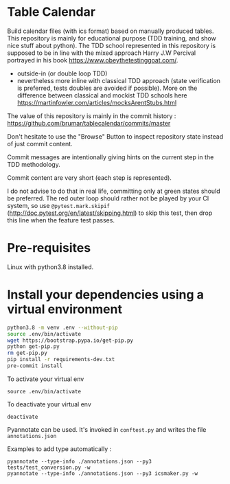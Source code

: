 # Table Calendar

Build calendar files (with ics format) based on manually produced tables.
This repository is mainly for educational purpose (TDD training, and show nice stuff about python).
The TDD school represented in this repository is supposed to be in line with the mixed approach Harry J.W Percival portrayed in his book https://www.obeythetestinggoat.com/. 

- outside-in (or double loop TDD)
- nevertheless more inline with classical TDD approach (state verification is preferred, tests doubles are avoided if possible). 
More on the difference between classical and mockist TDD schools here https://martinfowler.com/articles/mocksArentStubs.html

The value of this repository is mainly in the commit history :
https://github.com/brumar/tablecalendar/commits/master

Don't hesitate to use the "Browse" Button to inspect repository state instead of just commit content.

Commit messages are intentionally giving hints on the current step in the TDD methodology. 

Commit content are very short (each step is represented).

I do not advise to do that in real life, committing only at green states should be preferred.
The red outer loop should rather not be played by your CI system, so use `@pytest.mark.skipif` (http://doc.pytest.org/en/latest/skipping.html) to skip this test, then drop this line when the feature test passes.

# Pre-requisites

Linux with python3.8 installed.

# Install your dependencies using a virtual environment

```bash
python3.8 -m venv .env --without-pip
source .env/bin/activate
wget https://bootstrap.pypa.io/get-pip.py
python get-pip.py
rm get-pip.py
pip install -r requirements-dev.txt
pre-commit install
```

To activate your virtual env
```
source .env/bin/activate
```


To deactivate your virtual env
```
deactivate
```

Pyannotate can be used. It's invoked in `conftest.py` and writes the file `annotations.json`

Examples to add type automatically :
```
pyannotate --type-info ./annotations.json --py3 tests/test_conversion.py -w
pyannotate --type-info ./annotations.json --py3 icsmaker.py -w
```
